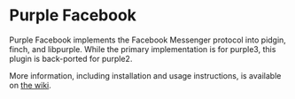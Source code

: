 # Purple Facebook

Purple Facebook implements the Facebook Messenger protocol into pidgin, finch, and libpurple. While the primary implementation is for purple3, this plugin is back-ported for purple2.

More information, including installation and usage instructions, is available on [the wiki](https://github.com/jgeboski/purple-facebook/wiki).
